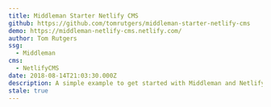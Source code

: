 ```yaml
---
title: Middleman Starter Netlify CMS
github: https://github.com/tomrutgers/middleman-starter-netlify-cms
demo: https://middleman-netlify-cms.netlify.com/
author: Tom Rutgers
ssg:
  - Middleman
cms:
  - NetlifyCMS
date: 2018-08-14T21:03:30.000Z
description: A simple example to get started with Middleman and Netlify CMS
stale: true
---
```

